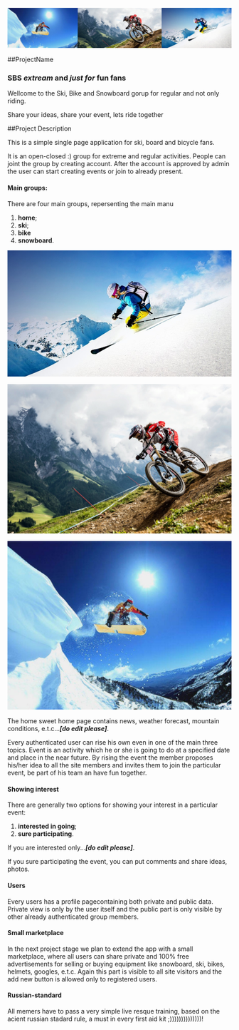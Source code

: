 
![Cover photo](./images/all-main.jpg) 



##ProjectName

### **SBS *extream* and *just for* fun fans** ###

Wellcome to the Ski, Bike and Snowboard gorup for regular and not only riding.

Share your ideas, share your event, lets ride together

##Project Description

This is a  simple single page application for ski, board and bicycle fans.

It is an open-closed :) group for extreme and regular activities. 
People can joint the group by creating account. After the account is approved by admin the user can start creating events or join to already present.

#### Main groups:
There are four main groups, repersenting the main manu 

1. **home**;
1. **ski**;
1. **bike**
1. **snowboard**.

![Ski](./images/ski-main.jpg) 

![Bike](./images/bike-main.jpg)

![Snowboard](./images/snowboard-main.jpg)

The home sweet home page contains news, weather forecast, mountain conditions, e.t.c...***[do edit please]***.

Every authenticated user can rise his own even in one of the main three topics. Event is an activity which he or she is going to do at a specified date and place in the near future. By rising the event the member proposes his/her idea to all the site members and invites them to join the particular event, be part of his team an have fun together.

#### Showing interest

There are generally two options for showing your interest in a particular event:

1. **interested in going**;
1. **sure participating**.

If you are interested only...***[do edit please]***.

If you sure participating the event, you can put comments and share ideas, photos.

#### Users
Every users has a profile pagecontaining both private and public data. 
Private view is only by the user itself and the public part is only visible by other already authenticated group members.

#### Small marketplace

In the next project stage we plan to extend the app with a small marketplace, where all users can share private and 100% free advertisements for selling or buying equipment like snowboard, ski, bikes, helmets, googles, e.t.c.
Again this part is visible to all site visitors and the add new button is allowed only to registered users. 

#### Russian-standard

All memers have to pass a very simple live resque training, based on the acient russian stadard rule, a must in every first aid kit ;))))))))))))))!

		

